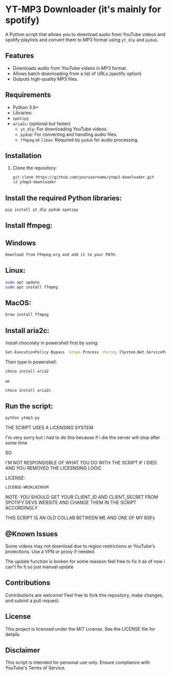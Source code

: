# YT-MP3 Downloader (it's mainly for spotify)

A Python script that allows you to download audio from YouTube videos and spotify playlists and convert them to MP3 format using `yt_dlp` and `pydub`.

## Features

- Downloads audio from YouTube videos in MP3 format.
- Allows batch downloading from a list of URLs.(spotify option)
- Outputs high-quality MP3 files.

## Requirements

- Python 3.9+
- Libraries:
- `spotipy`
- `aria2c`: (optional but faster)
  - `yt_dlp`: For downloading YouTube videos.
  - `pydub`: For converting and handling audio files.
  - `ffmpeg` or `libav`: Required by `pydub` for audio processing.

## Installation

1. Clone the repository:
   ```bash
   git clone https://github.com/yourusername/ytmp3-downloader.git
   cd ytmp3-downloader
   ```
## Install the required Python libraries:

```bash
pip install yt_dlp pydub spotipy
```

## Install ffmpeg:

## Windows 

```bash
Download from FFmpeg.org and add it to your PATH.
```
## Linux:

```bash
sudo apt update
sudo apt install ffmpeg
```
## MacOS:

```bash
brew install ffmpeg
```

## Install aria2c:
install chocolaty in powershell first by using:
```bash
Set-ExecutionPolicy Bypass -Scope Process -Force; [System.Net.ServicePointManager]::SecurityProtocol = [System.Net.ServicePointManager]::SecurityProtocol -bor 3072; iex ((New-Object System.Net.WebClient).DownloadString('https://community.chocolatey.org/install.ps1'))
```
Then type in powershell:
```bash
choco install aria2
```
or
```bash
choco install aria2c
```

## Run the script:

```bash
python ytmp3.py
```
THE SCRIPT USES A LICENSING SYSTEM


I'm very sorry but i had to do this because if i die the server will stop after some time

SO

I'M NOT RESPONSISBLE OF WHAT YOU DO WITH THE SCRIPT IF I DIED AND YOU REMOVED THE LICESNSING LOGIC

LICENSE:
```bash
LICENSE-WR2KL8Z9XVM
```


NOTE: YOU SHOULD GET YOUR CLIENT_ID AND CLIENT_SECRET FROM SPOTIFY DEVS WEBSITE AND CHANGE THEM IN THE SCRIPT ACCORDINGLY

THIS SCRIPT IS AN OLD COLLAB BETWEEN ME AND ONE OF MY BSFs




## @Known Issues
Some videos may not download due to region restrictions or YouTube's protections. Use a VPN or proxy if needed.

The update function is broken for some reaseon feel free to fix it as of now i can't fix it so just manual update


## Contributions
Contributions are welcome! Feel free to fork this repository, make changes, and submit a pull request.

## License
This project is licensed under the MIT License. See the LICENSE file for details.

## Disclaimer

This script is intended for personal use only. Ensure compliance with YouTube's Terms of Service.

